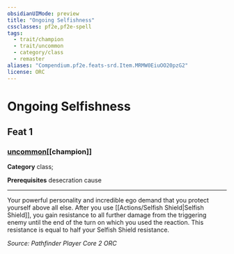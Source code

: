 ```yaml
---
obsidianUIMode: preview
title: "Ongoing Selfishness"
cssclasses: pf2e,pf2e-spell
tags:
  - trait/champion
  - trait/uncommon
  - category/class
  - remaster
aliases: "Compendium.pf2e.feats-srd.Item.MRMW0EiuOO20pzG2"
license: ORC
---
```

# Ongoing Selfishness
## Feat 1
### [uncommon](uncommon "Uncommon Rarity Trait")[[champion]]

**Category** class; 



**Prerequisites** desecration cause
* * *
Your powerful personality and incredible ego demand that you protect yourself above all else. After you use [[Actions/Selfish Shield|Selfish Shield]], you gain resistance to all further damage from the triggering enemy until the end of the turn on which you used the reaction. This resistance is equal to half your Selfish Shield resistance.

*Source: Pathfinder Player Core 2*
*ORC*